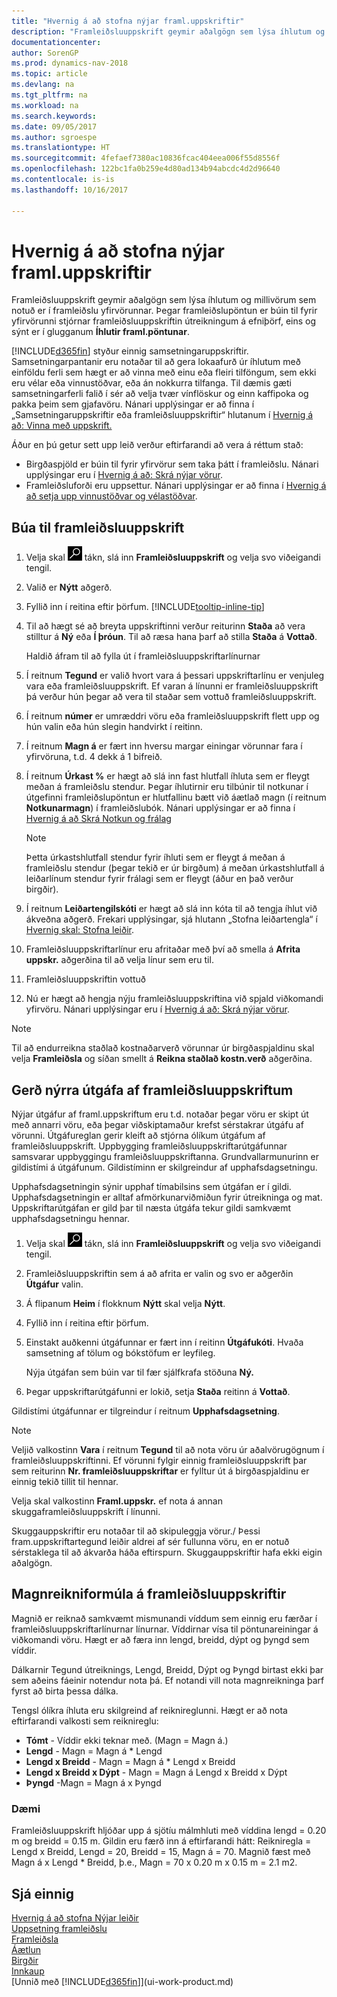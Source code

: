 ```yaml
---
title: "Hvernig á að stofna nýjar framl.uppskriftir"
description: "Framleiðsluuppskrift geymir aðalgögn sem lýsa íhlutum og millivörum sem notuð er í framleiðslu yfirvörunnar. Þegar framleiðslupöntun er búin til fyrir yfirvörunni stjórnar framleiðsluuppskriftin útreikningum á efniþörf, eins og sýnt er í glugganum **Íhlutir framl.pöntunar**."
documentationcenter: 
author: SorenGP
ms.prod: dynamics-nav-2018
ms.topic: article
ms.devlang: na
ms.tgt_pltfrm: na
ms.workload: na
ms.search.keywords: 
ms.date: 09/05/2017
ms.author: sgroespe
ms.translationtype: HT
ms.sourcegitcommit: 4fefaef7380ac10836fcac404eea006f55d8556f
ms.openlocfilehash: 122bc1fa0b259e4d80ad134b94abcdc4d2d96640
ms.contentlocale: is-is
ms.lasthandoff: 10/16/2017

---
```

# <a name="how-to-create-production-boms"></a>Hvernig á að stofna nýjar framl.uppskriftir
Framleiðsluuppskrift geymir aðalgögn sem lýsa íhlutum og millivörum sem notuð er í framleiðslu yfirvörunnar. Þegar framleiðslupöntun er búin til fyrir yfirvörunni stjórnar framleiðsluuppskriftin útreikningum á efniþörf, eins og sýnt er í glugganum **Íhlutir framl.pöntunar**.

[!INCLUDE[d365fin](includes/d365fin_md.md)] styður einnig samsetningaruppskriftir. Samsetningarpantanir eru notaðar til að gera lokaafurð úr íhlutum með einföldu ferli sem hægt er að vinna með einu eða fleiri tilföngum, sem ekki eru vélar eða vinnustöðvar, eða án nokkurra tilfanga. Til dæmis gæti samsetningarferli falið í sér að velja tvær vínflöskur og einn kaffipoka og pakka þeim sem gjafavöru. Nánari upplýsingar er að finna í „Samsetningaruppskriftir eða framleiðsluuppskriftir“ hlutanum í [Hvernig á að: Vinna með uppskrift.](inventory-how-work-BOMs.md)  

Áður en þú getur sett upp leið verður eftirfarandi að vera á réttum stað:  

- Birgðaspjöld er búin til fyrir yfirvörur sem taka þátt í framleiðslu. Nánari upplýsingar eru í [Hvernig á að: Skrá nýjar vörur](inventory-how-register-new-items.md).
- Framleiðsluforði eru uppsettur. Nánari upplýsingar er að finna í [Hvernig á að setja upp vinnustöðvar og vélastöðvar](production-how-to-set-up-work-and-machine-centers.md).

## <a name="to-create-a-production-bom"></a>Búa til framleiðsluuppskrift  
1. Velja skal ![Leit að síðu eða skýrslu](media/ui-search/search_small.png "Leit að síðu eða skýrslu táknið") tákn, slá inn **Framleiðsluuppskrift** og velja svo viðeigandi tengil.  
2. Valið er **Nýtt** aðgerð.  
3. Fyllið inn í reitina eftir þörfum. [!INCLUDE[tooltip-inline-tip](includes/tooltip-inline-tip_md.md)]
4. Til að hægt sé að breyta uppskriftinni verður reiturinn **Staða** að vera stilltur á **Ný** eða **Í þróun**. Til að ræsa hana þarf að stilla **Staða** á **Vottað**.  

    Haldið áfram til að fylla út í framleiðsluuppskriftarlínurnar
5. Í reitnum **Tegund** er valið hvort vara á þessari uppskriftarlínu er venjuleg vara eða framleiðsluuppskrift. Ef varan á línunni er framleiðsluuppskrift þá verður hún þegar að vera til staðar sem vottuð framleiðsluuppskrift.  
6.  Í reitnum **númer** er umræddri vöru eða framleiðsluuppskrift flett upp og hún valin eða hún slegin handvirkt í reitinn.  
7.  Í reitnum **Magn á** er fært inn hversu margar einingar vörunnar fara í yfirvöruna, t.d. 4 dekk á 1 bifreið.  
8.  Í reitnum **Úrkast %** er hægt að slá inn fast hlutfall íhluta sem er fleygt meðan á framleiðslu stendur. Þegar íhlutirnir eru tilbúnir til notkunar í útgefinni framleiðslupöntun er hlutfallinu bætt við áætlað magn (í reitnum  **Notkunarmagn**) í framleiðslubók. Nánari upplýsingar er að finna í [Hvernig á að Skrá Notkun og frálag](production-how-to-register-consumption-and-output.md)  

    > [!NOTE]  
    >  Þetta úrkastshlutfall stendur fyrir íhluti sem er fleygt á meðan á framleiðslu stendur (þegar tekið er úr birgðum) á meðan úrkastshlutfall á leiðarlínum stendur fyrir frálagi sem er fleygt (áður en það verður birgðir).  

9.  Í reitnum **Leiðartengilskóti** er hægt að slá inn kóta til að tengja íhlut við ákveðna aðgerð. Frekari upplýsingar, sjá hlutann „Stofna leiðartengla“ í [Hvernig skal: Stofna leiðir](production-how-to-create-routings.md).
10. Framleiðsluuppskriftarlínur eru afritaðar með því að smella á **Afrita uppskr.** aðgerðina til að velja línur sem eru til.  
11.  Framleiðsluuppskriftin vottuð  
12.  Nú er hægt að hengja nýju framleiðsluuppskriftina við spjald viðkomandi yfirvöru. Nánari upplýsingar eru í [Hvernig á að: Skrá nýjar vörur](inventory-how-register-new-items.md).  

> [!NOTE]  
>  Til að endurreikna staðlað kostnaðarverð vörunnar úr birgðaspjaldinu skal velja **Framleiðsla** og síðan smellt á **Reikna staðlað kostn.verð** aðgerðina.  

## <a name="to-create-a-new-versions-of-a-production-bom"></a>Gerð nýrra útgáfa af framleiðsluuppskriftum
Nýjar útgáfur af framl.uppskriftum eru t.d. notaðar þegar vöru er skipt út með annarri vöru, eða þegar viðskiptamaður krefst sérstakrar útgáfu af vörunni. Útgáfureglan gerir kleift að stjórna ólíkum útgáfum af framleiðsluuppskrift. Uppbygging framleiðsluuppskriftarútgáfunnar samsvarar uppbyggingu framleiðsluuppskriftanna. Grundvallarmunurinn er gildistími á útgáfunum. Gildistíminn er skilgreindur af upphafsdagsetningu.  

Upphafsdagsetningin sýnir upphaf tímabilsins sem útgáfan er í gildi. Upphafsdagsetningin er alltaf afmörkunarviðmiðun fyrir útreikninga og mat. Uppskriftarútgáfan er gild þar til næsta útgáfa tekur gildi samkvæmt upphafsdagsetningu hennar.  

1.  Velja skal ![Leit að síðu eða skýrslu](media/ui-search/search_small.png "Leit að síðu eða skýrslu táknið") tákn, slá inn **Framleiðsluuppskrift** og velja svo viðeigandi tengil.  
2.  Framleiðsluuppskriftin sem á að afrita er valin og svo er aðgerðin **Útgáfur** valin.  
3.  Á flipanum **Heim** í flokknum **Nýtt** skal velja **Nýtt**.  
4. Fyllið inn í reitina eftir þörfum.
5. Einstakt auðkenni útgáfunnar er fært inn í reitinn **Útgáfukóti**. Hvaða samsetning af tölum og bókstöfum er leyfileg.  

    Nýja útgáfan sem búin var til fær sjálfkrafa stöðuna **Ný.**
6. Þegar uppskriftarútgáfunni er lokið, setja **Staða** reitinn á **Vottað**.  

Gildistími útgáfunnar er tilgreindur í reitnum **Upphafsdagsetning**.  

> [!NOTE]  
>  Veljið valkostinn **Vara** í reitnum **Tegund** til að nota vöru úr aðalvörugögnum í framleiðsluuppskriftinni. Ef vörunni fylgir einnig framleiðsluuppskrift þar sem reiturinn **Nr. framleiðsluuppskriftar** er fylltur út á birgðaspjaldinu er einnig tekið tillit til hennar.  
>   
>  Velja skal valkostinn **Framl.uppskr.** ef nota á annan skuggaframleiðsluuppskrift í línunni.  
>   
>  Skuggauppskriftir eru notaðar til að skipuleggja vörur./ Þessi fram.uppskriftartegund leiðir aldrei af sér fullunna vöru, en er notuð sérstaklega til að ákvarða háða eftirspurn. Skuggauppskriftir hafa ekki eigin aðalgögn.

## <a name="quantity-calculation-formula-on-production-boms"></a>Magnreikniformúla á framleiðsluuppskriftir  
Magnið er reiknað samkvæmt mismunandi víddum sem einnig eru færðar í framleiðsluuppskriftarlínurnar línurnar. Víddirnar vísa til pöntunareiningar á viðkomandi vöru. Hægt er að færa inn lengd, breidd, dýpt og þyngd sem víddir.  

Dálkarnir Tegund útreiknings, Lengd, Breidd, Dýpt og Þyngd birtast ekki þar sem aðeins fáeinir notendur nota þá. Ef notandi vill nota magnreikninga þarf fyrst að birta þessa dálka.  

Tengsl ólíkra íhluta eru skilgreind af reiknireglunni. Hægt er að nota eftirfarandi valkosti sem reiknireglu:  

-  **Tómt** - Víddir ekki teknar með. (Magn = Magn á.)  
-  **Lengd** - Magn = Magn á * Lengd  
-  **Lengd x Breidd** - Magn = Magn á * Lengd x Breidd  
-  **Lengd x Breidd x Dýpt** - Magn = Magn á Lengd x Breidd x Dýpt  
-  **Þyngd** -Magn = Magn á x Þyngd  

### <a name="example"></a>Dæmi  
Framleiðsluuppskrift hljóðar upp á sjötíu málmhluti með víddina lengd = 0.20 m og breidd = 0.15 m. Gildin eru færð inn á eftirfarandi hátt: Reikniregla = Lengd x Breidd, Lengd = 20, Breidd = 15, Magn á = 70. Magnið fæst með Magn á x Lengd * Breidd, þ.e., Magn = 70 x 0.20 m x 0.15 m = 2.1 m2.  

## <a name="see-also"></a>Sjá einnig  
[Hvernig á að stofna Nýjar leiðir](production-how-to-create-routings.md)   
[Uppsetning framleiðslu](production-configure-production-processes.md)  
[Framleiðsla](production-manage-manufacturing.md)    
[Áætlun](production-planning.md)   
[Birgðir](inventory-manage-inventory.md)  
[Innkaup](purchasing-manage-purchasing.md)  
[Unnið með [!INCLUDE[d365fin](includes/d365fin_md.md)]](ui-work-product.md)

